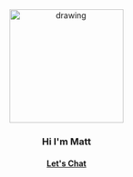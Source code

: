<div align="center">
<img src="https://cdn.trtmn.com/wp-content/uploads/2021/06/6cf0969498d9cba2cc667952d0685a9e-sticker.png" alt="drawing" width="200"/>
</div>

<h3 align="center"> Hi I'm Matt </h3>
<h4 align="center"> <a href="https://trtmn.com/chat">Let's Chat</a></h4>

<!---
trtmn/trtmn is a ✨ special ✨ repository because its `README.md` (this file) appears on your GitHub profile.
You can click the Preview link to take a look at your changes.
--->
